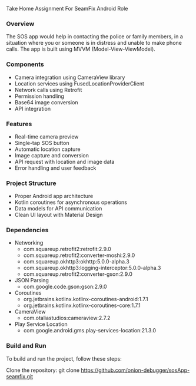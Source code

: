 Take Home Assignment For SeamFix Android Role

### Overview
The SOS app would help in contacting the police or family members, in a situation where you or someone is in distress and unable to make phone calls. The app is built using MVVM (Model-View-ViewModel).

### Components
- Camera integration using CameraView library
- Location services using FusedLocationProviderClient
- Network calls using Retrofit
- Permission handling
- Base64 image conversion
- API integration

### Features
- Real-time camera preview
- Single-tap SOS button
- Automatic location capture
- Image capture and conversion
- API request with location and image data
- Error handling and user feedback

### Project Structure
- Proper Android app architecture
- Kotlin coroutines for asynchronous operations
- Data models for API communication
- Clean UI layout with Material Design

### Dependencies
- Networking
  - com.squareup.retrofit2:retrofit:2.9.0
  - com.squareup.retrofit2:converter-moshi:2.9.0
  - com.squareup.okhttp3:okhttp:5.0.0-alpha.3
  - com.squareup.okhttp3:logging-interceptor:5.0.0-alpha.3
  - com.squareup.retrofit2:converter-gson:2.9.0
- JSON Parsing
  - com.google.code.gson:gson:2.9.0
- Coroutines
  - org.jetbrains.kotlinx.kotlinx-coroutines-android:1.7.1
  - org.jetbrains.kotlinx.kotlinx-coroutines-core:1.7.1
- CameraView
  - com.otaliastudios:cameraview:2.7.2
- Play Service Location
  - com.google.android.gms.play-services-location:21.3.0
  
### Build and Run
To build and run the project, follow these steps:

Clone the repository: git clone https://github.com/onion-debugger/sosApp-seamfix.git

